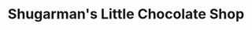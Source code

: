 ---
title: "Shugarman's Little Chocolate Shop"
url: /madrid/shugarmans-little-chocolate-shop/
shop: Schokolade
---